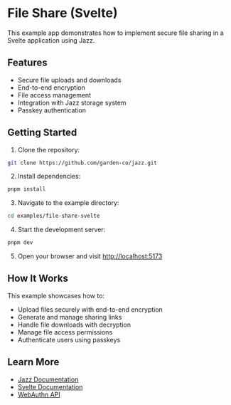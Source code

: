 # File Share (Svelte)

This example app demonstrates how to implement secure file sharing in a Svelte application using Jazz.

## Features

- Secure file uploads and downloads
- End-to-end encryption
- File access management
- Integration with Jazz storage system
- Passkey authentication

## Getting Started

1. Clone the repository:

```sh
git clone https://github.com/garden-co/jazz.git
```

2. Install dependencies:

```sh
pnpm install
```

3. Navigate to the example directory:

```sh
cd examples/file-share-svelte
```

4. Start the development server:

```sh
pnpm dev
```

5. Open your browser and visit [http://localhost:5173](http://localhost:5173)

## How It Works

This example showcases how to:
- Upload files securely with end-to-end encryption
- Generate and manage sharing links
- Handle file downloads with decryption
- Manage file access permissions
- Authenticate users using passkeys

## Learn More

- [Jazz Documentation](https://jazz.tools/docs/svelte)
- [Svelte Documentation](https://svelte.dev)
- [WebAuthn API](https://developer.mozilla.org/en-US/docs/Web/API/Web_Authentication_API)
